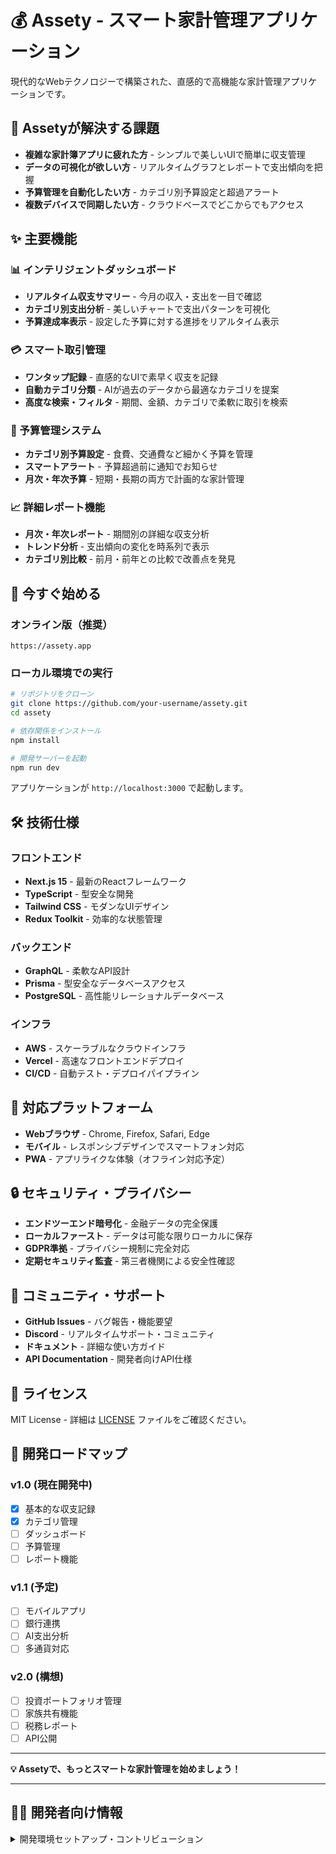 # 💰 Assety - スマート家計管理アプリケーション

現代的なWebテクノロジーで構築された、直感的で高機能な家計管理アプリケーションです。

## 🎯 Assetyが解決する課題

- **複雑な家計簿アプリに疲れた方** - シンプルで美しいUIで簡単に収支管理
- **データの可視化が欲しい方** - リアルタイムグラフとレポートで支出傾向を把握
- **予算管理を自動化したい方** - カテゴリ別予算設定と超過アラート
- **複数デバイスで同期したい方** - クラウドベースでどこからでもアクセス

## ✨ 主要機能

### 📊 インテリジェントダッシュボード
- **リアルタイム収支サマリー** - 今月の収入・支出を一目で確認
- **カテゴリ別支出分析** - 美しいチャートで支出パターンを可視化
- **予算達成率表示** - 設定した予算に対する進捗をリアルタイム表示

### 💳 スマート取引管理
- **ワンタップ記録** - 直感的なUIで素早く収支を記録
- **自動カテゴリ分類** - AIが過去のデータから最適なカテゴリを提案
- **高度な検索・フィルタ** - 期間、金額、カテゴリで柔軟に取引を検索

### 🎯 予算管理システム
- **カテゴリ別予算設定** - 食費、交通費など細かく予算を管理
- **スマートアラート** - 予算超過前に通知でお知らせ
- **月次・年次予算** - 短期・長期の両方で計画的な家計管理

### 📈 詳細レポート機能
- **月次・年次レポート** - 期間別の詳細な収支分析
- **トレンド分析** - 支出傾向の変化を時系列で表示
- **カテゴリ別比較** - 前月・前年との比較で改善点を発見

## 🚀 今すぐ始める

### オンライン版（推奨）
```
https://assety.app
```

### ローカル環境での実行
```bash
# リポジトリをクローン
git clone https://github.com/your-username/assety.git
cd assety

# 依存関係をインストール
npm install

# 開発サーバーを起動
npm run dev
```

アプリケーションが `http://localhost:3000` で起動します。

## 🛠️ 技術仕様

### フロントエンド
- **Next.js 15** - 最新のReactフレームワーク
- **TypeScript** - 型安全な開発
- **Tailwind CSS** - モダンなUIデザイン
- **Redux Toolkit** - 効率的な状態管理

### バックエンド
- **GraphQL** - 柔軟なAPI設計
- **Prisma** - 型安全なデータベースアクセス
- **PostgreSQL** - 高性能リレーショナルデータベース

### インフラ
- **AWS** - スケーラブルなクラウドインフラ
- **Vercel** - 高速なフロントエンドデプロイ
- **CI/CD** - 自動テスト・デプロイパイプライン

## 📱 対応プラットフォーム

- **Webブラウザ** - Chrome, Firefox, Safari, Edge
- **モバイル** - レスポンシブデザインでスマートフォン対応
- **PWA** - アプリライクな体験（オフライン対応予定）

## 🔒 セキュリティ・プライバシー

- **エンドツーエンド暗号化** - 金融データの完全保護
- **ローカルファースト** - データは可能な限りローカルに保存
- **GDPR準拠** - プライバシー規制に完全対応
- **定期セキュリティ監査** - 第三者機関による安全性確認

## 🤝 コミュニティ・サポート

- **GitHub Issues** - バグ報告・機能要望
- **Discord** - リアルタイムサポート・コミュニティ
- **ドキュメント** - 詳細な使い方ガイド
- **API Documentation** - 開発者向けAPI仕様

## 📄 ライセンス

MIT License - 詳細は [LICENSE](LICENSE) ファイルをご確認ください。

## 🚧 開発ロードマップ

### v1.0 (現在開発中)
- [x] 基本的な収支記録
- [x] カテゴリ管理
- [ ] ダッシュボード
- [ ] 予算管理
- [ ] レポート機能

### v1.1 (予定)
- [ ] モバイルアプリ
- [ ] 銀行連携
- [ ] AI支出分析
- [ ] 多通貨対応

### v2.0 (構想)
- [ ] 投資ポートフォリオ管理
- [ ] 家族共有機能
- [ ] 税務レポート
- [ ] API公開

---

**💡 Assetyで、もっとスマートな家計管理を始めましょう！**

---

## 👨‍💻 開発者向け情報

<details>
<summary>開発環境セットアップ・コントリビューション</summary>

### 開発環境要件
- Node.js 18+
- PostgreSQL 14+
- Git

### プロジェクト構造
```
assety/
├── apps/
│   └── web/                    # Next.js フロントエンド
├── packages/
│   ├── database/              # Prisma + DB設定
│   ├── graphql/               # GraphQL スキーマ・リゾルバー
│   └── ui/                    # 共通UIコンポーネント
├── infrastructure/            # AWS CDK/Terraform
└── docs/                      # 開発者ドキュメント
```

### 開発コマンド
```bash
npm run dev          # 開発サーバー起動
npm run build        # プロダクションビルド
npm run test         # テスト実行
npm run lint         # コード品質チェック
npm run db:generate  # Prismaクライアント生成
npm run db:push      # スキーマをDBに適用
npm run db:studio    # Prisma Studio起動
```

### コントリビューション
1. Issueで議論
2. フォーク・ブランチ作成
3. 実装・テスト
4. プルリクエスト作成

詳細は [CONTRIBUTING.md](CONTRIBUTING.md) をご確認ください。

</details> 
